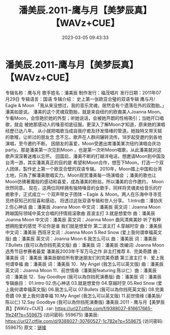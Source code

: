 ﻿---
title: 潘美辰.2011-鹰与月【美梦辰真】【WAVz+CUE】
date: 2023-03-05 09:43:33
categories: WAV车载音乐、镜像
tags: 华语中文
---
# 潘美辰.2011-鹰与月【美梦辰真】【WAVz+CUE】

专辑名称：鹰与月
歌手姓名：潘美辰
制作发行：福茂唱片
发行日期：2011年07月29日
专辑语言：国语
专辑介绍：
史上第一张欧亚合璧的双语专辑
鹰与月/ Eagle & Moon
「我从来没想过，我的音乐灵魂，居然会有个遗落在外的双胞胎。」潘美如是说。
潘美的这个灵魂双胞胎，就是来自纽约的欧裔美人Joanna Moon。
乍看Moon，会惊艳於她的外型；听她说话，会被她开朗的性格吸引；当她开口唱歌，就会
被她那感动人的嗓音彻底征服。更深入了解Moon才知道，原来她的演唱经歷已达八年。
从小就把唱歌当成自我疗癒及抒发情绪的管道。她独特又带天赋的歌喉，让听过的朋友念
念不忘，歌声在人群间辗转流传。18岁起受邀约到各地演唱，至今邀约不断。
因朋友的喜爱，Moon受邀出席潘美某次纽约演唱会庆功party。那是潘美第一次见到Moon
，也是第一次听Moon唱歌，从此潘美就对这歌声深深著迷难以忘怀。
回国后，潘美不断的打越洋电话，想邀请Moon到中国及台湾一游，其实潘美真正的目的是
希望和Moon合作，想签下Moon，打造一个双人团体，製作史上第一个欧亚合壁的双语专辑。
2010年，Moon踏上中国和台湾土地，只為了解潘美歌唱实力。Moon观赏潘美每一场演唱会
；潘美的歌也让Moon彷彿著魔般的感动和喜爱，成為潘美的粉丝。所以潘美的合作邀约，
Moon欣然同意。
现在，这两位同样拥有独特嗓音的女歌手，同样将灵魂卖给音乐的疗癒歌手，正式成立一
个双声带女子团体 – Eagle ＆ Moon。两人在乐海中寻寻觅觅终获知己的狂喜和感动，
将透过这张双语专辑和世人分享。
1.Intro曲：潘协庆
2.伤心神话 曲：潘美辰 Joanna Moon 中文词：潘美辰 英文词：Joanna Moon
跨越国际领域中英文合唱的抒情摇滚歌曲 首波主打
3.就是想爱你 曲：潘美辰 Joanna Moon 中文词：潘美辰 英文词：Joanna Moon
曲风清爽美妙 听了有种想拥抱爱的感觉 不论你是谁 我们就是想爱你 第二波主打
4.穿越时空 曲：潘美辰 中文词：潘美辰 西班牙文词：Joanna Moon
5.Red Snow (爱上我何谓幸福英文版) 曲：潘美辰 英文词：Joanna Moon
6.我怎么可以 曲：潘美辰 词：潘美辰
7.Bullets (我可以為你挡死英文版) 曲：潘美辰 词：潘美辰 改编词: Joanna Moon
选秀节目参赛者最爱 潘美辰2003年千军万马之作 非主打推荐
8．完美奇蹟 曲：潘美辰 词：潘美辰
潘美辰献给所有歌迷朋友们的完美奇蹟 第三波主打
9．爱上我何谓幸福 曲：潘美辰 词：潘美辰
10．My Angel (我怎么可以英文版) 曲：潘美辰 英文词：Joanna Moon
11．前世情缘（潘美辰featuring 陈以仁）曲：潘美辰 词：潘美辰
12．Say Goodbye (我可以為你挡死演奏版) 曲：潘美辰 词：潘美辰
专辑曲目：
01.Intro
02.伤心神话
03.就是想爱你
04.穿越时空
05.Red Snow (爱上我何谓幸福英文版)
06.我怎么可以
07.Bullets (我可以為你挡死英文版)
08.完美奇蹟
09.爱上我何谓幸福
10.My Angel (我怎么可以英文版)
11.前世情缘 (潘美辰/陈以仁)
12.Say Goodbye (我可以為你挡死演奏版)
潘美辰.2011 - 鹰与月【美梦辰真】【WAVz+CUE】.rar: https://url27.ctfile.com/f/9388027-816617665-1fe24f?p=559675
(访问密码: 559675)
潘美辰: https://url27.ctfile.com/d/9388027-30760527-1c782e?p=559675
(访问密码: 559675)
原文：[链接](https://blog.sina.com.cn/s/blog_1647c7e76010310yc.html)